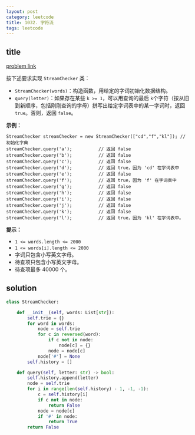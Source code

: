 ```yaml
---
layout: post
category: leetcode
title: 1032. 字符流
tags: leetcode
---
```

## title
[problem link](https://leetcode-cn.com/problems/stream-of-characters/)

按下述要求实现 `StreamChecker` 类：

- `StreamChecker(words)`：构造函数，用给定的字词初始化数据结构。
- `query(letter)`：如果存在某些 `k >= 1`，可以用查询的最后 `k`个字符（按从旧到新顺序，包括刚刚查询的字母）拼写出给定字词表中的某一字词时，返回 `true`。否则，返回 `false`。

 

**示例：**

```
StreamChecker streamChecker = new StreamChecker(["cd","f","kl"]); // 初始化字典
streamChecker.query('a');          // 返回 false
streamChecker.query('b');          // 返回 false
streamChecker.query('c');          // 返回 false
streamChecker.query('d');          // 返回 true，因为 'cd' 在字词表中
streamChecker.query('e');          // 返回 false
streamChecker.query('f');          // 返回 true，因为 'f' 在字词表中
streamChecker.query('g');          // 返回 false
streamChecker.query('h');          // 返回 false
streamChecker.query('i');          // 返回 false
streamChecker.query('j');          // 返回 false
streamChecker.query('k');          // 返回 false
streamChecker.query('l');          // 返回 true，因为 'kl' 在字词表中。
```

 

**提示：**

- `1 <= words.length <= 2000`
- `1 <= words[i].length <= 2000`
- 字词只包含小写英文字母。
- 待查项只包含小写英文字母。
- 待查项最多 40000 个。

## solution
```python
class StreamChecker:

    def __init__(self, words: List[str]):
        self.trie = {}
        for word in words:
            node = self.trie
            for c in reversed(word):
                if c not in node:
                    node[c] = {}
                node = node[c]
            node['#'] = None
        self.history = []

    def query(self, letter: str) -> bool:
        self.history.append(letter)
        node = self.trie
        for i in range(len(self.history) - 1, -1, -1):
            c = self.history[i]
            if c not in node:
                return False
            node = node[c]
            if '#' in node:
                return True
        return False

```

